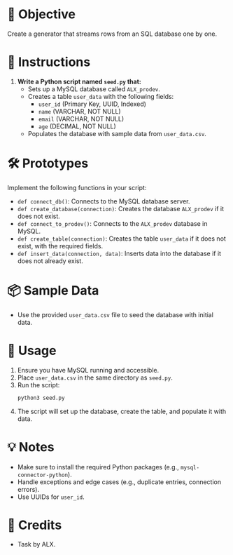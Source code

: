 # 🎯 Objective

Create a generator that streams rows from an SQL database one by one.

# 📝 Instructions

1. **Write a Python script named `seed.py` that:**
   - Sets up a MySQL database called `ALX_prodev`.
   - Creates a table `user_data` with the following fields:
     - `user_id` (Primary Key, UUID, Indexed)
     - `name` (VARCHAR, NOT NULL)
     - `email` (VARCHAR, NOT NULL)
     - `age` (DECIMAL, NOT NULL)
   - Populates the database with sample data from `user_data.csv`.

# 🛠️ Prototypes

Implement the following functions in your script:

- `def connect_db()`: Connects to the MySQL database server.
- `def create_database(connection)`: Creates the database `ALX_prodev` if it does not exist.
- `def connect_to_prodev()`: Connects to the `ALX_prodev` database in MySQL.
- `def create_table(connection)`: Creates the table `user_data` if it does not exist, with the required fields.
- `def insert_data(connection, data)`: Inserts data into the database if it does not already exist.

# 📦 Sample Data

- Use the provided `user_data.csv` file to seed the database with initial data.

# 🚀 Usage

1. Ensure you have MySQL running and accessible.
2. Place `user_data.csv` in the same directory as `seed.py`.
3. Run the script:
   ```bash
   python3 seed.py
   ```
4. The script will set up the database, create the table, and populate it with data.

# 💡 Notes

- Make sure to install the required Python packages (e.g., `mysql-connector-python`).
- Handle exceptions and edge cases (e.g., duplicate entries, connection errors).
- Use UUIDs for `user_id`.

# 🙌 Credits

- Task by ALX.
